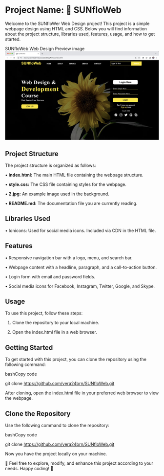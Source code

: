 # Project Name: 🌻 SUNfloWeb 
Welcome to the SUNfloWer Web Design project! This project is a simple webpage design using HTML and CSS. Below you will find information about the project structure, libraries used, features, usage, and how to get started.

SUNfloWeb Web Design Preview image ![image](https://github.com/vera24brn/SUNfloWeb/blob/master/Preview_Sunfloweb.jpeg) 

## Project Structure
The project structure is organized as follows:

•	**index.html:** The main HTML file containing the webpage structure.

•	**style.css:** The CSS file containing styles for the webpage.

•	**2.jpg:** An example image used in the background.

•	**README.md:** The documentation file you are currently reading.

## Libraries Used

•	Ionicons: Used for social media icons. Included via CDN in the HTML file.

## Features
•	Responsive navigation bar with a logo, menu, and search bar.

•	Webpage content with a headline, paragraph, and a call-to-action button.

•	Login form with email and password fields.

•	Social media icons for Facebook, Instagram, Twitter, Google, and Skype.



## Usage
To use this project, follow these steps:

1.	Clone the repository to your local machine.

2.	Open the index.html file in a web browser.

## Getting Started
To get started with this project, you can clone the repository using the following command:

bashCopy code

git clone https://github.com/vera24brn/SUNfloWeb.git

After cloning, open the index.html file in your preferred web browser to view the webpage.

## Clone the Repository
Use the following command to clone the repository:

bashCopy code

git clone https://github.com/vera24brn/SUNfloWeb.git

Now you have the project locally on your machine.

🌻 Feel free to explore, modify, and enhance this project according to your needs. Happy coding! 🌻

